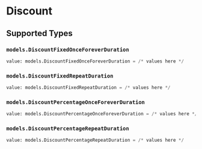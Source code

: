 # Discount


## Supported Types

### `models.DiscountFixedOnceForeverDuration`

```python
value: models.DiscountFixedOnceForeverDuration = /* values here */
```

### `models.DiscountFixedRepeatDuration`

```python
value: models.DiscountFixedRepeatDuration = /* values here */
```

### `models.DiscountPercentageOnceForeverDuration`

```python
value: models.DiscountPercentageOnceForeverDuration = /* values here */
```

### `models.DiscountPercentageRepeatDuration`

```python
value: models.DiscountPercentageRepeatDuration = /* values here */
```

